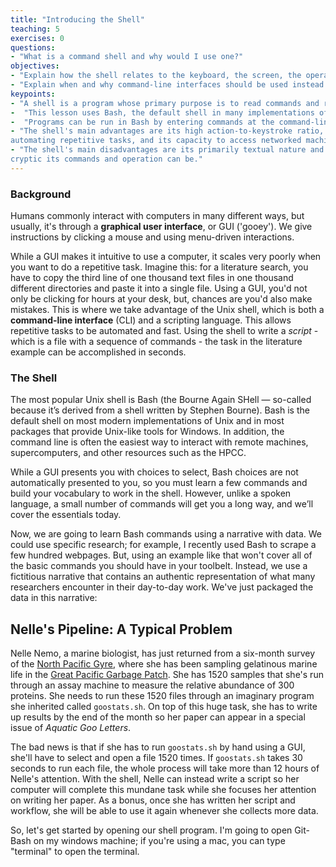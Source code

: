 ```yaml
---
title: "Introducing the Shell"
teaching: 5
exercises: 0
questions:
- "What is a command shell and why would I use one?"
objectives:
- "Explain how the shell relates to the keyboard, the screen, the operating system, and users' programs."
- "Explain when and why command-line interfaces should be used instead of graphical interfaces."
keypoints:
- "A shell is a program whose primary purpose is to read commands and run other programs."
-  "This lesson uses Bash, the default shell in many implementations of Unix."
-  "Programs can be run in Bash by entering commands at the command-line prompt."
- "The shell's main advantages are its high action-to-keystroke ratio, its support for
automating repetitive tasks, and its capacity to access networked machines."
- "The shell's main disadvantages are its primarily textual nature and how
cryptic its commands and operation can be."
---
```

### Background

Humans commonly interact with computers in many different ways, but usually, it's through a **graphical user interface**, or GUI ('gooey').  We give instructions by clicking a mouse and using menu-driven interactions.

While a GUI makes it intuitive to use a computer, it scales very poorly when you want to do a repetitive task. Imagine this: for a literature search, you have to copy the third line of one thousand text files in one thousand different directories and paste it into a single file. Using a GUI, you'd not only be clicking for hours at your desk, but, chances are you'd also make mistakes. This is where we take advantage of the Unix shell, which is both a **command-line interface** (CLI) and a scripting language.  This allows repetitive tasks to be automated and fast. Using the shell to write a *script* - which is a file with a sequence of commands - the task in the literature example can be accomplished in seconds.

### The Shell

The most popular Unix shell is Bash (the Bourne Again SHell — so-called because it’s derived from a shell written by Stephen Bourne). Bash is the default shell on most modern implementations of Unix and in most packages that provide Unix-like tools for Windows.  In addition, the command line is often the easiest way to interact with remote machines, supercomputers, and other resources such as the HPCC.

While a GUI presents you with choices to select, Bash choices are not automatically presented to you, so you must learn a few commands and build your vocabulary to work in the shell. However, unlike a spoken language, a small number of commands will get you a long way, and we’ll cover the essentials today.

Now, we are going to learn Bash commands using a narrative with data.  We could use specific research; for example, I recently used Bash to scrape a few hundred webpages.  But, using an example like that won't cover all of the basic commands you should have in your toolbelt.  Instead, we use a fictitious narrative that contains an authentic representation of what many researchers encounter in their day-to-day work. We've just packaged the data in this narrative:


## Nelle's Pipeline: A Typical Problem

Nelle Nemo, a marine biologist,
has just returned from a six-month survey of the
[North Pacific Gyre](http://en.wikipedia.org/wiki/North_Pacific_Gyre),
where she has been sampling gelatinous marine life in the
[Great Pacific Garbage Patch](http://en.wikipedia.org/wiki/Great_Pacific_Garbage_Patch).
She has 1520 samples that she's run through an assay machine to measure the relative abundance of 300 proteins.
She needs to run these 1520 files through an imaginary program she inherited called `goostats.sh`.
On top of this huge task, she has to write up results by the end of the month so her paper can appear in a special issue of *Aquatic Goo Letters*.

The bad news is that if she has to run `goostats.sh` by hand using a GUI,
she'll have to select and open a file 1520 times.
If `goostats.sh` takes 30 seconds to run each file, the whole process will take more than 12 hours of Nelle's attention.
With the shell, Nelle can instead write a script so her computer will complete this mundane task while she focuses her attention on writing her paper.  As a bonus, once she has written her script and workflow, she will be able to use it again whenever she collects more data.

So, let's get started by opening our shell program.  I'm going to open Git-Bash on my windows machine; if you're using a mac, you can type "terminal" to open the terminal.

